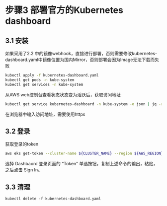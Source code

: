 # 步骤3 部署官方的Kubernetes dashboard
## 3.1 安装
如果采用了2.2 中的镜像webhook，直接进行部署，否则需要修改kubernetes-dashboard.yaml中镜像位置为国内Mirror，否则部署会因为Image无法下载而失败
```bash
kubectl apply -f kubernetes-dashboard.yaml
kubectl get pods -n kube-system
kubectl get services -n kube-system
```
从AWS web控制台查看状态状态变为活跃后，获取访问地址
```bash
kubectl get service kubernetes-dashboard -n kube-system -o json | jq -r ".status.loadBalancer.ingress[0].hostname"
```
在浏览器中输入访问地址，需要使用https

## 3.2 登录  
获取登录的token
```bash
aws eks get-token --cluster-name ${CLUSTER_NAME} --region ${AWS_REGION} | jq -r '.status.token'
```

选择 Dashbaord 登录页面的 “Token” 单选按钮，复制上述命令的输出，粘贴，之后点击 Sign In。

## 3.3 清理
```
kubectl delete -f kubernetes-dashboard.yaml
```